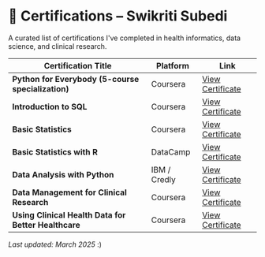 # 📜 Certifications – Swikriti Subedi

A curated list of certifications I've completed in health informatics, data science, and clinical research.

| Certification Title                                     | Platform         | Link                                                              |
|---------------------------------------------------------|------------------|-------------------------------------------------------------------|
| **Python for Everybody (5-course specialization)**      | Coursera         | [View Certificate](https://coursera.org/verify/specialization/5YV6BQX2CA3R) |
| **Introduction to SQL**                                 | Coursera         | [View Certificate](https://coursera.org/verify/KUE23F5J2GQ4)      |
| **Basic Statistics**                                    | Coursera         | [View Certificate](https://coursera.org/verify/YYGDZMXY7XLZ)      |
| **Basic Statistics with R**                             | DataCamp         | [View Certificate](https://www.datacamp.com/statement-of-accomplishment/course/0962931d904ca42dff8c38586f99269d2b6e8672) |
| **Data Analysis with Python**                           | IBM / Credly     | [View Certificate](https://www.credly.com/go/T7ukUBoq)            |
| **Data Management for Clinical Research**               | Coursera         | [View Certificate](https://coursera.org/verify/8ZM9B25L7FNG)      |
| **Using Clinical Health Data for Better Healthcare**    | Coursera         | [View Certificate](https://coursera.org/verify/SP93VEKEY3XK)      |

 *Last updated: March 2025* :)
